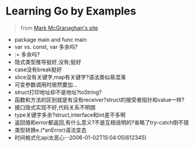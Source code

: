 # Learning Go by Examples

> from [Mark McGranaghan's site](https://gobyexample.com/)

* package main and func main
* var vs. const, var 多余吗?
* := 多余吗?
* 隐式类型推导挺好,没有;挺好
* case没有break挺好
* slice没有关键字,map有关键字?语法类似易混淆
* 可变参数调用时居然要加...
* struct打印地址却不是地址?toString?
* 函数和方法的区别就是有没有receiver?struct的接受者指针和value一样?
* 接口隐式实现不好,代码关系不明朗
* type关键字多余?struct,interface和int差不多啊
* 返回值和error都返回,有什么意义?不是互相说明的?省略了try-catch倒不错
* 类型转换e.(*anError)语法变态
* 时间格式化api太恶心--2006-01-02T15:04:05(612345)